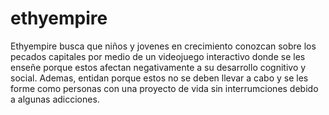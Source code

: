 # ethyempire
Ethyempire busca que niños y jovenes en crecimiento conozcan sobre los pecados capitales por medio de un videojuego
interactivo donde se les enseñe porque estos afectan negativamente a su desarrollo cognitivo y social. Ademas, entidan porque
estos no se deben llevar a cabo y se les forme como personas con una proyecto de vida sin interrumciones debido a algunas adicciones.
